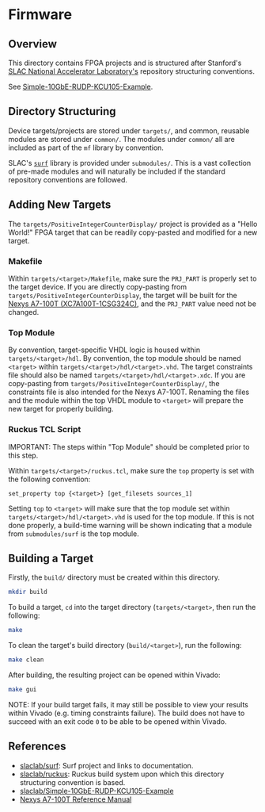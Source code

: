 # Firmware

## Overview

This directory contains FPGA projects and is structured after Stanford's
[SLAC National Accelerator Laboratory's](https://en.wikipedia.org/wiki/SLAC_National_Accelerator_Laboratory)
repository structuring conventions.

See [Simple-10GbE-RUDP-KCU105-Example](https://github.com/slaclab/Simple-10GbE-RUDP-KCU105-Example).

## Directory Structuring

Device targets/projects are stored under `targets/`, and common, reusable
modules are stored under `common/`. The modules under `common/` all are included
as part of the `mf` library by convention.

SLAC's [`surf`](https://github.com/slaclab/surf) library is provided under
`submodules/`. This is a vast collection of pre-made modules and will naturally
be included if the standard repository conventions are followed.

## Adding New Targets

The `targets/PositiveIntegerCounterDisplay/` project is provided as a
"Hello World!" FPGA target that can be readily copy-pasted and modified for a
new target.

### Makefile

Within `targets/<target>/Makefile`, make sure the `PRJ_PART` is properly set to
the target device. If you are directly copy-pasting from
`targets/PositiveIntegerCounterDisplay`, the target will be built for the
[Nexys A7-100T (XC7A100T-1CSG324C)](https://digilent.com/reference/programmable-logic/nexys-a7/reference-manual),
and the `PRJ_PART` value need not be changed.

### Top Module

By convention, target-specific VHDL logic is housed within
`targets/<target>/hdl`. By convention, the top module should be named `<target>`
within `targets/<target>/hdl/<target>.vhd`. The target constraints file should
also be named `targets/<target>/hdl/<target>.xdc`. If you are copy-pasting from
`targets/PositiveIntegerCounterDisplay/`, the constraints file is also intended
for the Nexys A7-100T. Renaming the files and the module within the top VHDL
module to `<target>` will prepare the new target for properly building.

### Ruckus TCL Script

IMPORTANT: The steps within "Top Module" should be completed prior to this step.

Within `targets/<target>/ruckus.tcl`, make sure the `top` property is set with
the following convention:

```
set_property top {<target>} [get_filesets sources_1]
```

Setting `top` to `<target>` will make sure that the top module set within
`targets/<target>/hdl/<target>.vhd` is used for the top module. If this is not
done properly, a build-time warning will be shown indicating that a module from
`submodules/surf` is the top module.

## Building a Target

Firstly, the `build/` directory must be created within this directory.

```bash
mkdir build
```

To build a target, `cd` into the target directory (`targets/<target>`, then run
the following:

```bash
make
```

To clean the target's build directory (`build/<target>`), run the following:

```bash
make clean
```

After building, the resulting project can be opened within Vivado:

```bash
make gui
```

NOTE: If your build target fails, it may still be possible to view your results
within Vivado (e.g. timing constraints failure). The build does not have to
succeed with an exit code `0` to be able to be opened within Vivado.

## References

- [slaclab/surf](https://github.com/slaclab/surf): Surf project and links to
  documentation.
- [slaclab/ruckus](https://github.com/slaclab/ruckus): Ruckus build system upon
  which this directory structuring convention is based.
- [slaclab/Simple-10GbE-RUDP-KCU105-Example](https://github.com/slaclab/Simple-10GbE-RUDP-KCU105-Example/tree/main/firmware/targets/Simple10GbeRudpKcu105Example)
- [Nexys A7-100T Reference Manual](https://digilent.com/reference/programmable-logic/nexys-a7/reference-manual)
